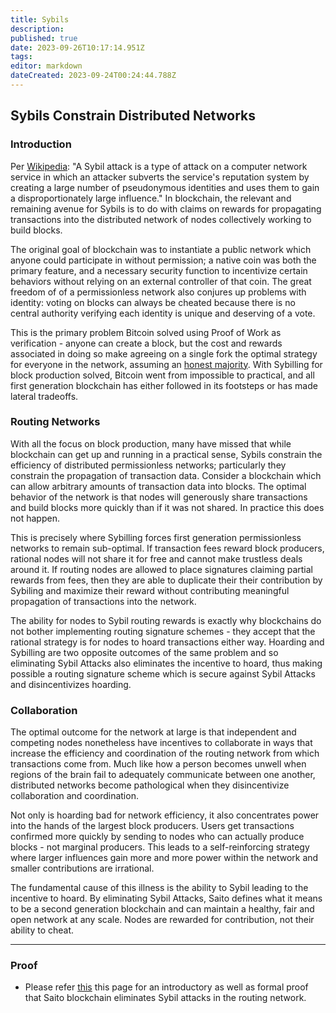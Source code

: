 ```yaml
---
title: Sybils
description: 
published: true
date: 2023-09-26T10:17:14.951Z
tags: 
editor: markdown
dateCreated: 2023-09-24T00:24:44.788Z
---
```


## Sybils Constrain Distributed Networks

### Introduction

Per [Wikipedia](https://en.wikipedia.org/wiki/Sybil_attack): "A Sybil attack is a type of attack on a computer network service in which an attacker subverts the service's reputation system by creating a large number of pseudonymous identities and uses them to gain a disproportionately large influence." In blockchain, the relevant and remaining avenue for Sybils is to do with claims on rewards for propagating transactions into the distributed network of nodes collectively working to build blocks.

The original goal of blockchain was to instantiate a public network which anyone could participate in without permission; a native coin was both the primary feature, and a necessary security function to incentivize certain behaviors without relying on an external controller of that coin. The great freedom of of a permissionless network also conjures up problems with identity: voting on blocks can always be cheated because there is no central authority verifying each identity is unique and deserving of a vote.

This is the primary problem Bitcoin solved using Proof of Work as verification - anyone can create a block, but the cost and rewards associated in doing so make agreeing on a single fork the optimal strategy for everyone in the network, assuming an [honest majority](https://wiki.saito.io/en/consensus/majoritarian-attacks). With Sybilling for block production solved, Bitcoin went from impossible to practical, and all first generation blockchain has either followed in its footsteps or has made lateral tradeoffs.

### Routing Networks

With all the focus on block production, many have missed that while blockchain can get up and running in a practical sense, Sybils constrain the efficiency of distributed permissionless networks; particularly they constrain the propagation of transaction data. Consider a blockchain which can allow arbitrary amounts of transaction data into blocks. The optimal behavior of the network is that nodes will generously share transactions and build blocks more quickly than if it was not shared. In practice this does not happen.

This is precisely where Sybilling forces first generation permissionless networks to remain sub-optimal. If transaction fees reward block producers, rational nodes will not share it for free and cannot make trustless deals around it. If routing nodes are allowed to place signatures claiming partial rewards from fees, then they are able to duplicate their their contribution by Sybiling and maximize their reward without contributing meaningful propagation of transactions into the network.

The ability for nodes to Sybil routing rewards is exactly why blockchains do not bother implementing routing signature schemes - they accept that the rational strategy is for nodes to hoard transactions either way. Hoarding and Sybilling are two opposite outcomes of the same problem and so eliminating Sybil Attacks also eliminates the incentive to hoard, thus making possible a routing signature scheme which is secure against Sybil Attacks and disincentivizes hoarding.

### Collaboration

The optimal outcome for the network at large is that independent and competing nodes nonetheless have incentives to collaborate in ways that increase the efficiency and coordination of the routing network from which transactions come from. Much like how a person becomes unwell when regions of the brain fail to adequately communicate between one another, distributed networks become pathological when they disincentivize collaboration and coordination.

Not only is hoarding bad for network efficiency, it also concentrates power into the hands of the largest block producers. Users get transactions confirmed more quickly by sending to nodes who can actually produce blocks - not marginal producers. This leads to a self-reinforcing strategy where larger influences gain more and more power within the network and smaller contributions are irrational.

The fundamental cause of this illness is the ability to Sybil leading to the incentive to hoard. By eliminating Sybil Attacks, Saito defines what it means to be a second generation blockchain and can maintain a healthy, fair and open network at any scale. Nodes are rewarded for contribution, not their ability to cheat.
<hr>

### Proof

- Please refer [this](https://wiki.saito.io/e/en/consensus/sybil-proof) this page for an introductory as well as formal proof that Saito blockchain eliminates Sybil attacks in the routing network.